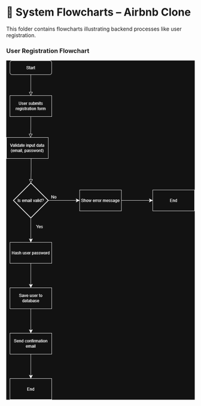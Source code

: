 # 🔁 System Flowcharts – Airbnb Clone

This folder contains flowcharts illustrating backend processes like user registration.

### User Registration Flowchart
![User Registration Flowchart](./user-registration-flowchart.png)
